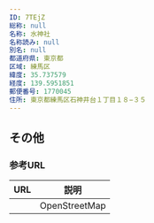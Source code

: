 ```yaml
---
ID: 7TEjZ
総称: null
名称: 水神社
名称読み: null
別名: null
都道府県: 東京都
区域: 練馬区
緯度: 35.737579
経度: 139.5951851
郵便番号: 1770045
住所: 東京都練馬区石神井台１丁目１８−３５
---
```


## その他

### 参考URL

| URL | 説明          |
| --- | ------------- |
|     | OpenStreetMap |
